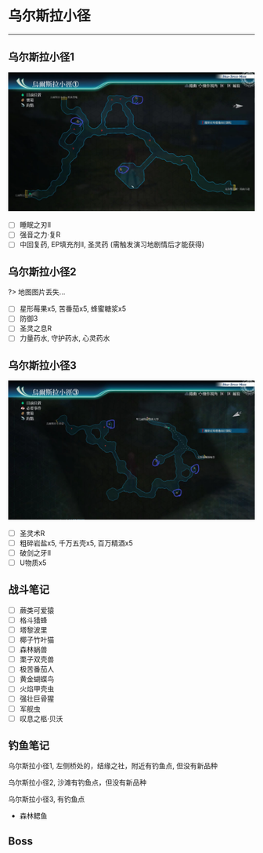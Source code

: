 # 乌尔斯拉小径

---

## 乌尔斯拉小径1

![乌尔斯拉小径1](../images/map/乌尔斯拉小径1.png)

- [ ] 睡眠之刃II
- [ ] 强音之力·复R
- [ ] 中回复药, EP填充剂II, 圣灵药 (需触发演习地剧情后才能获得)

## 乌尔斯拉小径2

?> 地图图片丢失...

- [ ] 星形莓果x5, 苦番茄x5, 蜂蜜糖浆x5
- [ ] 防御3
- [ ] 圣灵之息R
- [ ] 力量药水, 守护药水, 心灵药水

## 乌尔斯拉小径3

![乌尔斯拉小径3](../images/map/乌尔斯拉小径3.png)

- [ ] 圣灵术R
- [ ] 粗碎岩盐x5, 千万五壳x5, 百万精酒x5
- [ ] 破剑之牙II
- [ ] U物质x5

## 战斗笔记

- [ ] 蕨类可爱猿
- [ ] 格斗猎蜂
- [ ] 塔黎波里
- [ ] 椰子竹叶猫
- [ ] 森林蜗兽
- [ ] 栗子双壳兽
- [ ] 极苦番茄人
- [ ] 黄金蝴蝶鸟
- [ ] 火焰甲壳虫
- [ ] 强壮巨骨猩
- [ ] 军舰虫
- [ ] 叹息之柩·贝沃

## 钓鱼笔记

乌尔斯拉小径1, 左侧桥处的，结缘之社，附近有钓鱼点, 但没有新品种

乌尔斯拉小径2, 沙滩有钓鱼点，但没有新品种

乌尔斯拉小径3, 有钓鱼点
- 森林鳃鱼

## Boss